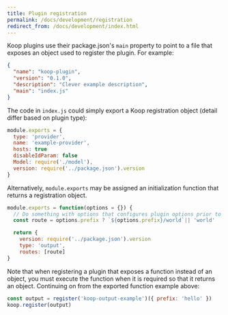 ```yaml
---
title: Plugin registration
permalink: /docs/development/registration
redirect_from: /docs/development/index.html
---
```


Koop plugins use their package.json's `main` property to point to a file that exposes an object used to register the plugin. For example:

```json
{
  "name": "koop-plugin",
  "version": "0.1.0",
  "description": "Clever example description",
  "main": "index.js"
}
```

The code in `index.js` could simply export a Koop registration object (detail differ based on plugin type):

```js
module.exports = {
  type: 'provider',
  name: 'example-provider',
  hosts: true
  disableIdParam: false
  Model: require('./model'),
  version: require('../package.json').version
}
```

Alternatively, `module.exports` may be assigned an initialization function that returns a registration object.

```js
module.exports = function(options = {}) {
  // Do something with options that configures plugin options prior to registration
  const route = options.prefix ? `${options.prefix}/world`|| 'world'

  return {
    version: require('../package.json').version
    type: 'output',
    routes: [route]
}
```

Note that when registering a plugin that exposes a function instead of an object, you must execute the function when it is required so that it returns an object. Continuing on from the exported function example above:

```js
const output = register('koop-output-example')({ prefix: 'hello' })
koop.register(output)
```
